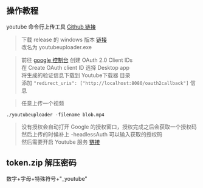 ## 操作教程

youtube 命令行上传工具 [Github 链接](https://github.com/porjo/youtubeuploader)

> 下载 release 的 windows 版本 [链接](https://github.com/porjo/youtubeuploader/releases)    
> 改名为 youtubeuploader.exe   


> 前往 [google 控制台](https://console.developers.google.com/apis/credentials) 创建 OAuth 2.0 Client IDs     
> 在 Create OAuth client ID 选择 Desktop app    
> 将生成的验证信息下载到 Youtube下载器 目录    
> 添加 `"redirect_uris": ["http://localhost:8080/oauth2callback"]` 信息     

> 任意上传一个视频

```shell
./youtubeuploader -filename blob.mp4
```

> 没有授权会自动打开 Google 的授权窗口，授权完成之后会获取一个授权码     
> 然后上传的时候补上 -headlessAuth 可以输入获取的授权码      
> 然后需要开启 Youtube 服务 [链接](https://console.developers.google.com/apis/api/youtube.googleapis.com/overview?project=909030560387)

## token.zip 解压密码

数字+字母+特殊符号+"_youtube"

